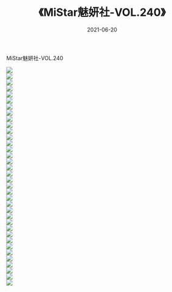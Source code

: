 ﻿---
layout: post
title:  《MiStar魅妍社-VOL.240》
date:   2021-06-20
img: http://img.660000.xyz/Sharelink/网络美图/2021/MiStar魅妍社-VOL.240/000.jpg
categories: [美女, 清纯, 唯美]
---

MiStar魅妍社-VOL.240

  ![](http://img.660000.xyz/Sharelink/网络美图/2021/MiStar魅妍社-VOL.240/001.jpg) <br> ![](http://img.660000.xyz/Sharelink/网络美图/2021/MiStar魅妍社-VOL.240/002.jpg) <br> ![](http://img.660000.xyz/Sharelink/网络美图/2021/MiStar魅妍社-VOL.240/003.jpg) <br> ![](http://img.660000.xyz/Sharelink/网络美图/2021/MiStar魅妍社-VOL.240/004.jpg) <br> ![](http://img.660000.xyz/Sharelink/网络美图/2021/MiStar魅妍社-VOL.240/005.jpg) <br> ![](http://img.660000.xyz/Sharelink/网络美图/2021/MiStar魅妍社-VOL.240/006.jpg) <br> ![](http://img.660000.xyz/Sharelink/网络美图/2021/MiStar魅妍社-VOL.240/007.jpg) <br> ![](http://img.660000.xyz/Sharelink/网络美图/2021/MiStar魅妍社-VOL.240/008.jpg) <br> ![](http://img.660000.xyz/Sharelink/网络美图/2021/MiStar魅妍社-VOL.240/009.jpg) <br> ![](http://img.660000.xyz/Sharelink/网络美图/2021/MiStar魅妍社-VOL.240/010.jpg) <br> ![](http://img.660000.xyz/Sharelink/网络美图/2021/MiStar魅妍社-VOL.240/011.jpg) <br> ![](http://img.660000.xyz/Sharelink/网络美图/2021/MiStar魅妍社-VOL.240/012.jpg) <br> ![](http://img.660000.xyz/Sharelink/网络美图/2021/MiStar魅妍社-VOL.240/013.jpg) <br> ![](http://img.660000.xyz/Sharelink/网络美图/2021/MiStar魅妍社-VOL.240/014.jpg) <br> ![](http://img.660000.xyz/Sharelink/网络美图/2021/MiStar魅妍社-VOL.240/015.jpg) <br> ![](http://img.660000.xyz/Sharelink/网络美图/2021/MiStar魅妍社-VOL.240/016.jpg) <br> ![](http://img.660000.xyz/Sharelink/网络美图/2021/MiStar魅妍社-VOL.240/017.jpg) <br> ![](http://img.660000.xyz/Sharelink/网络美图/2021/MiStar魅妍社-VOL.240/018.jpg) <br> ![](http://img.660000.xyz/Sharelink/网络美图/2021/MiStar魅妍社-VOL.240/019.jpg) <br> ![](http://img.660000.xyz/Sharelink/网络美图/2021/MiStar魅妍社-VOL.240/020.jpg) <br> ![](http://img.660000.xyz/Sharelink/网络美图/2021/MiStar魅妍社-VOL.240/021.jpg) <br> ![](http://img.660000.xyz/Sharelink/网络美图/2021/MiStar魅妍社-VOL.240/022.jpg) <br> ![](http://img.660000.xyz/Sharelink/网络美图/2021/MiStar魅妍社-VOL.240/023.jpg) <br> ![](http://img.660000.xyz/Sharelink/网络美图/2021/MiStar魅妍社-VOL.240/024.jpg) <br> ![](http://img.660000.xyz/Sharelink/网络美图/2021/MiStar魅妍社-VOL.240/025.jpg) <br> ![](http://img.660000.xyz/Sharelink/网络美图/2021/MiStar魅妍社-VOL.240/026.jpg) <br> ![](http://img.660000.xyz/Sharelink/网络美图/2021/MiStar魅妍社-VOL.240/027.jpg) <br> ![](http://img.660000.xyz/Sharelink/网络美图/2021/MiStar魅妍社-VOL.240/028.jpg) <br> ![](http://img.660000.xyz/Sharelink/网络美图/2021/MiStar魅妍社-VOL.240/029.jpg) <br> ![](http://img.660000.xyz/Sharelink/网络美图/2021/MiStar魅妍社-VOL.240/030.jpg) <br> ![](http://img.660000.xyz/Sharelink/网络美图/2021/MiStar魅妍社-VOL.240/031.jpg) <br> ![](http://img.660000.xyz/Sharelink/网络美图/2021/MiStar魅妍社-VOL.240/032.jpg) <br> ![](http://img.660000.xyz/Sharelink/网络美图/2021/MiStar魅妍社-VOL.240/033.jpg) <br> ![](http://img.660000.xyz/Sharelink/网络美图/2021/MiStar魅妍社-VOL.240/034.jpg) <br> ![](http://img.660000.xyz/Sharelink/网络美图/2021/MiStar魅妍社-VOL.240/035.jpg) <br> ![](http://img.660000.xyz/Sharelink/网络美图/2021/MiStar魅妍社-VOL.240/036.jpg) <br>